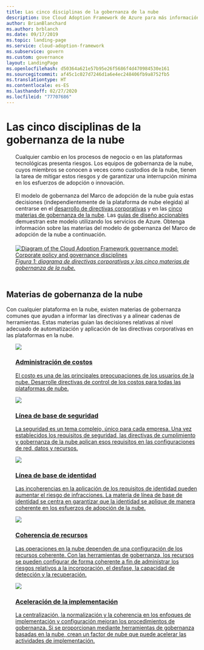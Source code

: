 ```yaml
---
title: Las cinco disciplinas de la gobernanza de la nube
description: Use Cloud Adoption Framework de Azure para más información sobre la administración de costos, la aceleración de la implementación, la línea de base de identidad, la coherencia de recursos y la línea de base de seguridad.
author: BrianBlanchard
ms.author: brblanch
ms.date: 09/17/2019
ms.topic: landing-page
ms.service: cloud-adoption-framework
ms.subservice: govern
ms.custom: governance
layout: LandingPage
ms.openlocfilehash: d50364a621e57b95e26f5686f4d470984530e161
ms.sourcegitcommit: af45c1c027d7246d1a6e4ec248406fb9a8752fb5
ms.translationtype: HT
ms.contentlocale: es-ES
ms.lasthandoff: 02/27/2020
ms.locfileid: "77707686"
---
```

# <a name="the-five-disciplines-of-cloud-governance"></a>Las cinco disciplinas de la gobernanza de la nube

<!-- markdownlint-disable MD033 -->

<ul class="panelContent cardsI">
    <li style="display: flex; flex-direction: column;">
        <div class="cardSize">
            <div class="cardPadding" style="padding-bottom:10px;">
                <div class="card" style="padding-bottom:10px;">
                    <div class="cardText" style="padding-left:0px;">
Cualquier cambio en los procesos de negocio o en las plataformas tecnológicas presenta riesgos. Los equipos de gobernanza de la nube, cuyos miembros se conocen a veces como custodios de la nube, tienen la tarea de mitigar estos riesgos y de garantizar una interrupción mínima en los esfuerzos de adopción o innovación.<br/><br/>El modelo de gobernanza del Marco de adopción de la nube guía estas decisiones (independientemente de la plataforma de nube elegida) al centrarse en el <a href="./corporate-policy.md">desarrollo de directivas corporativas</a> y en las <a href="#disciplines-of-cloud-governance">cinco materias de gobernanza de la nube</a>. Las <a href="./guides/index.md">guías de diseño accionables</a> demuestran este modelo utilizando los servicios de Azure. Obtenga información sobre las materias del modelo de gobernanza del Marco de adopción de la nube a continuación.
                    </div>
                </div>
            </div>
        </div>
    </li>
    <li style="display: flex; flex-direction: column;">
        <a href="../_images/operational-transformation-govern-highres.png" style="display: flex; flex-direction: column; flex: 1 0 auto;">
            <div class="cardSize">
                <div class="cardPadding" style="padding-bottom:10px;">
                    <div class="card" style="padding-bottom:10px;">
                        <div class="cardText" style="padding-left:0px;">
    <img src="../_images/operational-transformation-govern-highres.png" alt="Diagram of the Cloud Adoption Framework governance model: Corporate policy and governance disciplines">
    <br>
    <i>Figura 1: diagrama de directivas corporativas y las cinco materias de gobernanza de la nube.</i>
                        </div>
                    </div>
                </div>
            </div>
        </a>
    </li>
</ul>

<!-- markdownlint-enable MD033 -->

## <a name="disciplines-of-cloud-governance"></a>Materias de gobernanza de la nube

Con cualquier plataforma en la nube, existen materias de gobernanza comunes que ayudan a informar las directivas y a alinear cadenas de herramientas. Estas materias guían las decisiones relativas al nivel adecuado de automatización y aplicación de las directivas corporativas en las plataformas en la nube.

<!-- markdownlint-disable MD033 -->

<ul class="panelContent cardsA">
<li style="display: flex; flex-direction: column;">
    <a href="./cost-management/index.md" style="display: flex; flex-direction: column; flex: 1 0 auto;">
        <div class="cardSize" style="flex: 1 0 auto; display: flex;">
            <div class="cardPadding" style="display: flex;">
                <div class="card">
                    <div class="cardImageOuter">
                        <div class="cardImage">
                            <img src="../_images/govern/cost-management.png" class="x-hidden-focus"/>
                        </div>
                    </div>
                    <div class="cardText">
                        <h3>Administración de costos</h3>
                        <p>El costo es una de las principales preocupaciones de los usuarios de la nube. Desarrolle directivas de control de los costos para todas las plataformas de nube.</p>
                    </div>
                </div>
            </div>
        </div>
    </a>
</li>
<li style="display: flex; flex-direction: column;">
    <a href="./security-baseline/index.md" style="display: flex; flex-direction: column; flex: 1 0 auto;">
        <div class="cardSize" style="flex: 1 0 auto; display: flex;">
            <div class="cardPadding" style="display: flex;">
                <div class="card">
                    <div class="cardImageOuter">
                        <div class="cardImage">
                            <img src="../_images/govern/security-baseline.png" class="x-hidden-focus"/>
                        </div>
                    </div>
                    <div class="cardText">
                        <h3>Línea de base de seguridad</h3>
                        <p>La seguridad es un tema complejo, único para cada empresa. Una vez establecidos los requisitos de seguridad, las directivas de cumplimiento y gobernanza de la nube aplican esos requisitos en las configuraciones de red, datos y recursos.</p>
                    </div>
                </div>
            </div>
        </div>
    </a>
</li>
<li style="display: flex; flex-direction: column;">
    <a href="./identity-baseline/index.md" style="display: flex; flex-direction: column; flex: 1 0 auto;">
        <div class="cardSize" style="flex: 1 0 auto; display: flex;">
            <div class="cardPadding" style="display: flex;">
                <div class="card">
                    <div class="cardImageOuter">
                        <div class="cardImage">
                            <img src="../_images/govern/identity-baseline.png" class="x-hidden-focus"/>
                        </div>
                    </div>
                    <div class="cardText">
                        <h3>Línea de base de identidad</h3>
                        <p>Las incoherencias en la aplicación de los requisitos de identidad pueden aumentar el riesgo de infracciones. La materia de línea de base de identidad se centra en garantizar que la identidad se aplique de manera coherente en los esfuerzos de adopción de la nube.</p>
                    </div>
                </div>
            </div>
        </div>
    </a>
</li>
<li style="display: flex; flex-direction: column;">
    <a href="./resource-consistency/index.md" style="display: flex; flex-direction: column; flex: 1 0 auto;">
        <div class="cardSize" style="flex: 1 0 auto; display: flex;">
            <div class="cardPadding" style="display: flex;">
                <div class="card">
                    <div class="cardImageOuter">
                        <div class="cardImage">
                            <img src="../_images/govern/resource-consistency.png" class="x-hidden-focus"/>
                        </div>
                    </div>
                    <div class="cardText">
                        <h3>Coherencia de recursos</h3>
                        <p>Las operaciones en la nube dependen de una configuración de los recursos coherente. Con las herramientas de gobernanza, los recursos se pueden configurar de forma coherente a fin de administrar los riesgos relativos a la incorporación, el desfase, la capacidad de detección y la recuperación.</p>
                    </div>
                </div>
            </div>
        </div>
    </a>
</li>
<li style="display: flex; flex-direction: column;">
    <a href="./deployment-acceleration/index.md" style="display: flex; flex-direction: column; flex: 1 0 auto;">
        <div class="cardSize" style="flex: 1 0 auto; display: flex;">
            <div class="cardPadding" style="display: flex;">
                <div class="card">
                    <div class="cardImageOuter">
                        <div class="cardImage">
                            <img src="../_images/govern/deployment-acceleration.png" class="x-hidden-focus"/>
                        </div>
                    </div>
                    <div class="cardText">
                        <h3>Aceleración de la implementación</h3>
                        <p>La centralización, la normalización y la coherencia en los enfoques de implementación y configuración mejoran los procedimientos de gobernanza. Si se proporcionan mediante herramientas de gobernanza basadas en la nube, crean un factor de nube que puede acelerar las actividades de implementación.</p>
                    </div>
                </div>
            </div>
        </div>
    </a>
</li>
</ul>

<!-- markdownlint-enable MD033 -->
